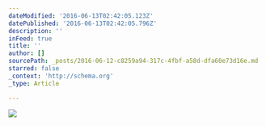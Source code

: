 ```yaml
---
dateModified: '2016-06-13T02:42:05.123Z'
datePublished: '2016-06-13T02:42:05.796Z'
description: ''
inFeed: true
title: ''
author: []
sourcePath: _posts/2016-06-12-c8259a94-317c-4fbf-a58d-dfa60e73d16e.md
starred: false
_context: 'http://schema.org'
_type: Article

---
```

![](https://the-grid-user-content.s3-us-west-2.amazonaws.com/125331ef-dd07-4bd6-9093-5de95aeda685.jpg)